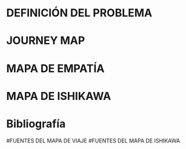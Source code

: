 # DEFINICIÓN DEL PROBLEMA
# JOURNEY MAP
# MAPA DE EMPATÍA
# MAPA DE ISHIKAWA
# Bibliografía

#FUENTES DEL MAPA DE VIAJE
#FUENTES DEL MAPA DE ISHIKAWA
